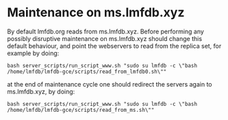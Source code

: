 # Maintenance on ms.lmfdb.xyz

By default lmfdb.org reads from ms.lmfdb.xyz.
Before performing any possibly disruptive maintenance on ms.lmfdb.xyz should change this default behaviour, and point the webservers to read from the replica set, for example by doing:
```
bash server_scripts/run_script_www.sh "sudo su lmfdb -c \"bash /home/lmfdb/lmfdb-gce/scripts/read_from_lmfdb0.sh\""
```

at the end of maintenance cycle one should redirect the servers again to ms.lmfdb.xyz, by doing:
```
bash server_scripts/run_script_www.sh "sudo su lmfdb -c \"bash /home/lmfdb/lmfdb-gce/scripts/read_from_ms.sh\""
```


